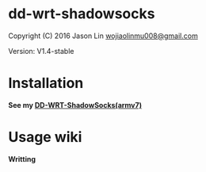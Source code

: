 # dd-wrt-shadowsocks

Copyright (C) 2016 Jason Lin <wojiaolinmu008@gmail.com>

Version: V1.4-stable

# Installation

**See my [DD-WRT-ShadowSocks(armv7)](http://www.router008.com/2016/05/09/DD-WRT-ShadowSocks/)**

# Usage wiki

**Writting**

